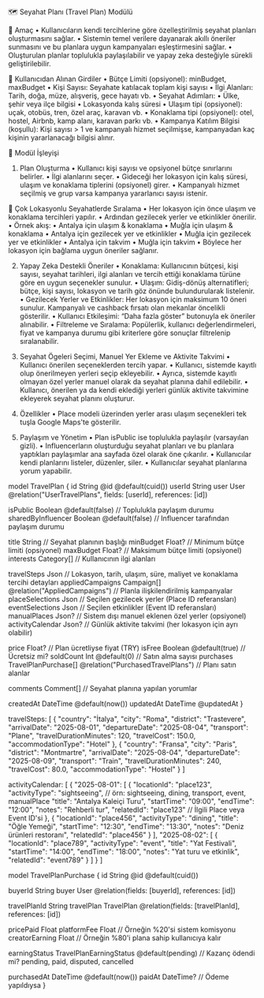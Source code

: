 🗺️ Seyahat Planı (Travel Plan) Modülü

🎯 Amaç
• Kullanıcıların kendi tercihlerine göre özelleştirilmiş seyahat planları oluşturmasını sağlar.
• Sistemin temel verilere dayanarak akıllı öneriler sunmasını ve bu planlara uygun kampanyaları eşleştirmesini sağlar.
• Oluşturulan planlar toplulukla paylaşılabilir ve yapay zeka desteğiyle sürekli geliştirilebilir.

👤 Kullanıcıdan Alınan Girdiler
• Bütçe Limiti (opsiyonel): minBudget, maxBudget
• Kişi Sayısı: Seyahate katılacak toplam kişi sayısı
• İlgi Alanları: Tarih, doğa, müze, alışveriş, gece hayatı vb.
• Seyahat Adımları:
    • Ülke, şehir veya ilçe bilgisi
    • Lokasyonda kalış süresi
    • Ulaşım tipi (opsiyonel): uçak, otobüs, tren, özel araç, karavan vb.
    • Konaklama tipi (opsiyonel): otel, hostel, Airbnb, kamp alanı, karavan parkı vb.
• Kampanya Katılım Bilgisi (koşullu): Kişi sayısı > 1 ve kampanyalı hizmet seçilmişse, kampanyadan kaç kişinin yararlanacağı bilgisi alınır.

🧠 Modül İşleyişi

1. Plan Oluşturma
• Kullanıcı kişi sayısı ve opsiyonel bütçe sınırlarını belirler.
• İlgi alanlarını seçer.
• Gideceği her lokasyon için kalış süresi, ulaşım ve konaklama tiplerini (opsiyonel) girer.
• Kampanyalı hizmet seçilmiş ve grup varsa kampanya yararlanıcı sayısı istenir.

📌 Çok Lokasyonlu Seyahatlerde Sıralama
• Her lokasyon için önce ulaşım ve konaklama tercihleri yapılır.
• Ardından gezilecek yerler ve etkinlikler önerilir.
• Örnek akış:
    • Antalya için ulaşım & konaklama
    • Muğla için ulaşım & konaklama
    • Antalya için gezilecek yer ve etkinlikler
    • Muğla için gezilecek yer ve etkinlikler
    • Antalya için takvim
    • Muğla için takvim
• Böylece her lokasyon için bağlama uygun öneriler sağlanır.

2. Yapay Zeka Destekli Öneriler
• Konaklama: Kullanıcının bütçesi, kişi sayısı, seyahat tarihleri, ilgi alanları ve tercih ettiği konaklama türüne göre en uygun seçenekler sunulur.
• Ulaşım: Gidiş-dönüş alternatifleri; bütçe, kişi sayısı, lokasyon ve tarih göz önünde bulundurularak listelenir.
• Gezilecek Yerler ve Etkinlikler: Her lokasyon için maksimum 10 öneri sunulur. Kampanyalı ve cashback fırsatı olan mekanlar öncelikli gösterilir.
• Kullanıcı Etkileşimi: “Daha fazla göster” butonuyla ek öneriler alınabilir.
• Filtreleme ve Sıralama: Popülerlik, kullanıcı değerlendirmeleri, fiyat ve kampanya durumu gibi kriterlere göre sonuçlar filtrelenip sıralanabilir.

3. Seyahat Ögeleri Seçimi, Manuel Yer Ekleme ve Aktivite Takvimi
• Kullanıcı önerilen seçeneklerden tercih yapar.
• Kullanıcı, sistemde kayıtlı olup önerilmeyen yerleri seçip ekleyebilir.
• Ayrıca, sistemde kayıtlı olmayan özel yerler manuel olarak da seyahat planına dahil edilebilir.
• Kullanıcı, önerilen ya da kendi eklediği yerleri günlük aktivite takvimine ekleyerek seyahat planını oluşturur.

4. Özellikler
• Place modeli üzerinden yerler arası ulaşım seçenekleri tek tuşla Google Maps'te gösterilir.

5. Paylaşım ve Yönetim
• Plan isPublic ise toplulukla paylaşılır (varsayılan gizli).
• Influencerların oluşturduğu seyahat planları ve bu planlara yaptıkları paylaşımlar ana sayfada özel olarak öne çıkarılır.
• Kullanıcılar kendi planlarını listeler, düzenler, siler.
• Kullanıcılar seyahat planlarına yorum yapabilir.

model TravelPlan {
  id                 String       @id @default(cuid())
  userId             String
  user               User         @relation("UserTravelPlans", fields: [userId], references: [id])

  isPublic           Boolean      @default(false)  // Toplulukla paylaşım durumu
  sharedByInfluencer Boolean      @default(false)  // Influencer tarafından paylaşım durumu

  title              String       // Seyahat planının başlığı
  minBudget          Float?       // Minimum bütçe limiti (opsiyonel)
  maxBudget          Float?       // Maksimum bütçe limiti (opsiyonel)
  interests          Category[]   // Kullanıcının ilgi alanları

  travelSteps        Json         // Lokasyon, tarih, ulaşım, süre, maliyet ve konaklama tercihi detayları
  appliedCampaigns   Campaign[]   @relation("AppliedCampaigns")  // Planla ilişkilendirilmiş kampanyalar
  placeSelections    Json         // Seçilen gezilecek yerler (Place ID referansları)
  eventSelections    Json         // Seçilen etkinlikler (Event ID referansları)
  manualPlaces       Json?        // Sistem dışı manuel eklenen özel yerler (opsiyonel)
  activityCalendar   Json?        // Günlük aktivite takvimi (her lokasyon için ayrı olabilir)

  price              Float?       // Plan ücretliyse fiyat (TRY)
  isFree             Boolean      @default(true)   // Ücretsiz mi?
  soldCount          Int          @default(0)      // Satın alma sayısı
  purchases          TravelPlanPurchase[] @relation("PurchasedTravelPlans")  // Planı satın alanlar

  comments           Comment[]    // Seyahat planına yapılan yorumlar

  createdAt          DateTime     @default(now())
  updatedAt          DateTime     @updatedAt
}

travelSteps: [
  {
    "country": "İtalya",
    "city": "Roma",
    "district": "Trastevere",
    "arrivalDate": "2025-08-01",
    "departureDate": "2025-08-04",
    "transport": "Plane",
    "travelDurationMinutes": 120,
    "travelCost": 150.0,
    "accommodationType": "Hotel"
  },
  {
    "country": "Fransa",
    "city": "Paris",
    "district": "Montmartre",
    "arrivalDate": "2025-08-04",
    "departureDate": "2025-08-09",
    "transport": "Train",
    "travelDurationMinutes": 240,
    "travelCost": 80.0,
    "accommodationType": "Hostel"
  }
]

activityCalendar: [
    {
        "2025-08-01": [
            {
            "locationId": "place123",
            "activityType": "sightseeing",   // örn: sightseeing, dining, transport, event, manualPlace
            "title": "Antalya Kaleiçi Turu",
            "startTime": "09:00",
            "endTime": "12:00",
            "notes": "Rehberli tur",
            "relatedId": "place123"           // İlgili Place veya Event ID'si
            },
            {
            "locationId": "place456",
            "activityType": "dining",
            "title": "Öğle Yemeği",
            "startTime": "12:30",
            "endTime": "13:30",
            "notes": "Deniz ürünleri restoranı",
            "relatedId": "place456"
            }
        ],
        "2025-08-02": [
            {
            "locationId": "place789",
            "activityType": "event",
            "title": "Yat Festivali",
            "startTime": "14:00",
            "endTime": "18:00",
            "notes": "Yat turu ve etkinlik",
            "relatedId": "event789"
            }
        ]
    }
]

model TravelPlanPurchase {
  id             String   @id @default(cuid())

  buyerId        String
  buyer          User     @relation(fields: [buyerId], references: [id])

  travelPlanId   String
  travelPlan     TravelPlan @relation(fields: [travelPlanId], references: [id])

  pricePaid      Float
  platformFee    Float     // Örneğin %20'si sistem komisyonu
  creatorEarning Float     // Örneğin %80'i plana sahip kullanıcıya kalır

  earningStatus  TravelPlanEarningStatus @default(pending) // Kazanç ödendi mi? pending, paid, disputed, cancelled

  purchasedAt    DateTime @default(now())
  paidAt         DateTime?    // Ödeme yapıldıysa
}